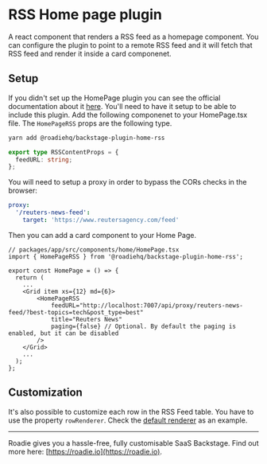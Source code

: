 # RSS Home page plugin

A react component that renders a RSS feed as a homepage component.
You can configure the plugin to point to a remote RSS feed and it will fetch that RSS feed and render it inside a card componenet.

## Setup

If you didn't set up the HomePage plugin you can see the official documentation about it [here](https://github.com/backstage/backstage/tree/master/plugins/home). You'll need to have it setup to be able to include this plugin.
Add the following componenet to your HomePage.tsx file. The `HomePageRSS` props are the following type.

```bash
yarn add @roadiehq/backstage-plugin-home-rss
```

```ts
export type RSSContentProps = {
  feedURL: string;
};
```

You will need to setup a proxy in order to bypass the CORs checks in the browser:

```yaml
proxy:
  '/reuters-news-feed':
    target: 'https://www.reutersagency.com/feed'
```

Then you can add a card component to your Home Page.

```tsx
// packages/app/src/components/home/HomePage.tsx
import { HomePageRSS } from '@roadiehq/backstage-plugin-home-rss';

export const HomePage = () => {
  return (
    ...
    <Grid item xs={12} md={6}>
        <HomePageRSS
            feedURL="http://localhost:7007/api/proxy/reuters-news-feed/?best-topics=tech&post_type=best"
            title="Reuters News"
            paging={false} // Optional. By default the paging is enabled, but it can be disabled
        />
    </Grid>
    ...
  );
};
```

## Customization

It's also possible to customize each row in the RSS Feed table. You have to use the property `rowRenderer`. Check the [default renderer](./src/RSSCard/Content.tsx#L65-L93) as an example.

---

Roadie gives you a hassle-free, fully customisable SaaS Backstage. Find out more here: [https://roadie.io](https://roadie.io).

